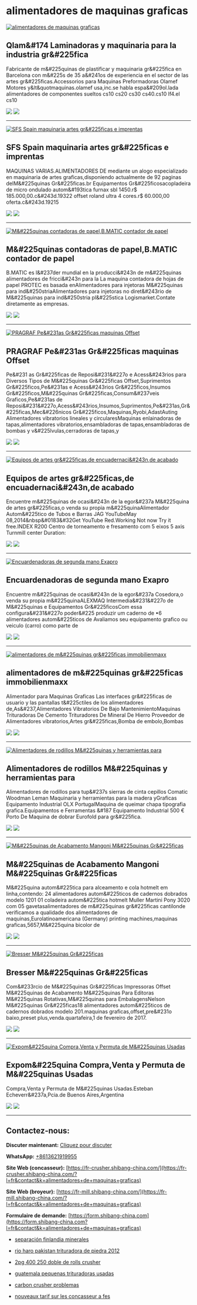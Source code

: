 # alimentadores de maquinas graficas

<a href="https://swt.shibang-china.com/?l=fr&img&k=alimentadores+de+maquinas+graficas" target="_blank">![alimentadores de maquinas graficas](http://static.shibang-china.com/all-800x300/888.jpg)</a>

## Qlam&#174 Laminadoras y maquinaria para la industria gr&#225fica
Fabricante de m&#225quinas de plastificar y maquinaria gr&#225fica en Barcelona con m&#225s de 35 a&#241os de experiencia en el sector de las artes gr&#225ficas.Accessorios para Maquinas Preformadoras Olamef Motores y&lt&quotmaquinas.olamef usa,inc.se habla espa&#209ol.lada alimentadores de componentes sueltos cs10 cs20 cs30 cs40.cs10 lf4.el cs10


<a href="https://whatsapp.shibangsoft.com/WhatsApp.php" target="_blank" title="WhatsApp">![](http://static.shibang-china.com/icon/whatsapp.png)</a> <a href="https://swt.shibang-china.com/?l=fr&icon&k=alimentadores+de+maquinas+graficas" target="_blank">![](http://static.shibang-china.com/icon/chat-fr.png)</a>

---

<a href="https://swt.shibang-china.com/?l=fr&img&k=alimentadores+de+maquinas+graficas" target="_blank">![SFS Spain maquinaria artes gr&#225ficas e imprentas](http://static.shibang-china.com/all-800x300/479.jpg)</a>

## SFS Spain maquinaria artes gr&#225ficas e imprentas
MAQUINAS VARIAS.ALIMENTADORES DE mediante un alogo especializado en maquinaria de artes graficas,disponiendo actualmente de 92 paginas delM&#225quinas Gr&#225ficas.br Equipamentos Gr&#225ficosacopladeira de micro ondulado autom&#193tica furnax sbl 1450.r$ 185.000,00.c&#243d.19322 offset roland ultra 4 cores.r$ 60.000,00 oferta.c&#243d.19215


<a href="https://whatsapp.shibangsoft.com/WhatsApp.php" target="_blank" title="WhatsApp">![](http://static.shibang-china.com/icon/whatsapp.png)</a> <a href="https://swt.shibang-china.com/?l=fr&icon&k=alimentadores+de+maquinas+graficas" target="_blank">![](http://static.shibang-china.com/icon/chat-fr.png)</a>

---

<a href="https://swt.shibang-china.com/?l=fr&img&k=alimentadores+de+maquinas+graficas" target="_blank">![M&#225quinas contadoras de papel,B.MATIC contador de papel](http://static.shibang-china.com/all-800x300/205.jpg)</a>

## M&#225quinas contadoras de papel,B.MATIC contador de papel
B.MATIC es l&#237der mundial en la producci&#243n de m&#225quinas alimentadores de fricci&#243n para la La maquina contadora de hojas de papel PROTEC es basada enAlimentadores para injetoras M&#225quinas para ind&#250striaAlimentadores para injetoras no diret&#243rio de M&#225quinas para ind&#250stria pl&#225stica Logismarket.Contate diretamente as empresas.


<a href="https://whatsapp.shibangsoft.com/WhatsApp.php" target="_blank" title="WhatsApp">![](http://static.shibang-china.com/icon/whatsapp.png)</a> <a href="https://swt.shibang-china.com/?l=fr&icon&k=alimentadores+de+maquinas+graficas" target="_blank">![](http://static.shibang-china.com/icon/chat-fr.png)</a>

---

<a href="https://swt.shibang-china.com/?l=fr&img&k=alimentadores+de+maquinas+graficas" target="_blank">![PRAGRAF Pe&#231as Gr&#225ficas maquinas Offset](http://static.shibang-china.com/all-800x300/977.jpg)</a>

## PRAGRAF Pe&#231as Gr&#225ficas maquinas Offset
Pe&#231 as Gr&#225ficas de Reposi&#231&#227o e Acess&#243rios para Diversos Tipos de M&#225quinas Gr&#225ficas Offset,Suprimentos Gr&#225ficos,Pe&#231as e Acess&#243rios Gr&#225ficos,Insumos Gr&#225ficos,M&#225quinas Gr&#225ficas,Consum&#237veis Graficos,Pe&#231as de Reposi&#231&#227o,Acess&#243rios,Insumos,Suprimentos,Pe&#231as,Gr&#225ficas,Mec&#226nicos Gr&#225ficos,Maquinas,Ryobi,AdastAuting Alimentadores vibratorios lineales y circularesMaquinas enlainadoras de tapas,alimentadores vibratorios,ensambladoras de tapas,ensambladoras de bombas y v&#225lvulas,cerradoras de tapas,y


<a href="https://whatsapp.shibangsoft.com/WhatsApp.php" target="_blank" title="WhatsApp">![](http://static.shibang-china.com/icon/whatsapp.png)</a> <a href="https://swt.shibang-china.com/?l=fr&icon&k=alimentadores+de+maquinas+graficas" target="_blank">![](http://static.shibang-china.com/icon/chat-fr.png)</a>

---

<a href="https://swt.shibang-china.com/?l=fr&img&k=alimentadores+de+maquinas+graficas" target="_blank">![Equipos de artes gr&#225ficas,de encuadernaci&#243n,de acabado](http://static.shibang-china.com/all-800x300/186.jpg)</a>

## Equipos de artes gr&#225ficas,de encuadernaci&#243n,de acabado
Encuentre m&#225quinas de ocasi&#243n de la egor&#237a M&#225quina de artes gr&#225ficas,o venda su propia m&#225quinaAlimentador Autom&#225tico de Tubos e Barras JAG YouTubeMay 08,2014&nbsp&#0183&#32Get YouTube Red.Working Not now Try it free.INDEX R200 Centro de torneamento e fresamento com 5 eixos 5 axis Turnmill center Duration:


<a href="https://whatsapp.shibangsoft.com/WhatsApp.php" target="_blank" title="WhatsApp">![](http://static.shibang-china.com/icon/whatsapp.png)</a> <a href="https://swt.shibang-china.com/?l=fr&icon&k=alimentadores+de+maquinas+graficas" target="_blank">![](http://static.shibang-china.com/icon/chat-fr.png)</a>

---

<a href="https://swt.shibang-china.com/?l=fr&img&k=alimentadores+de+maquinas+graficas" target="_blank">![Encuardenadoras de segunda mano Exapro](http://static.shibang-china.com/all-800x300/511.jpg)</a>

## Encuardenadoras de segunda mano Exapro
Encuentre m&#225quinas de ocasi&#243n de la egor&#237a Cosedora,o venda su propia m&#225quinaALEXMAQ Intermedia&#231&#227o de M&#225quinas e Equipamentos Gr&#225ficosCom essa configura&#231&#227o poder&#225 produzir um caderno de •6 alimentadores autom&#225ticos de Avaliamos seu equipamento grafico ou veiculo (carro) como parte de


<a href="https://whatsapp.shibangsoft.com/WhatsApp.php" target="_blank" title="WhatsApp">![](http://static.shibang-china.com/icon/whatsapp.png)</a> <a href="https://swt.shibang-china.com/?l=fr&icon&k=alimentadores+de+maquinas+graficas" target="_blank">![](http://static.shibang-china.com/icon/chat-fr.png)</a>

---

<a href="https://swt.shibang-china.com/?l=fr&img&k=alimentadores+de+maquinas+graficas" target="_blank">![alimentadores de m&#225quinas gr&#225ficas immobilienmaxx](http://static.shibang-china.com/all-800x300/1424.jpg)</a>

## alimentadores de m&#225quinas gr&#225ficas immobilienmaxx
Alimentador para Maquinas Graficas Las interfaces gr&#225ficas de usuario y las pantallas t&#225ctiles de los alimentadores de,As&#237,Alimentadores Vibratorios De Bajo MantenimientoMaquinas Trituradoras De Cemento Trituradores De Mineral De Hierro Proveedor de Alimentadores vibratorios,Artes gr&#225ficas,Bomba de embolo,Bombas


<a href="https://whatsapp.shibangsoft.com/WhatsApp.php" target="_blank" title="WhatsApp">![](http://static.shibang-china.com/icon/whatsapp.png)</a> <a href="https://swt.shibang-china.com/?l=fr&icon&k=alimentadores+de+maquinas+graficas" target="_blank">![](http://static.shibang-china.com/icon/chat-fr.png)</a>

---

<a href="https://swt.shibang-china.com/?l=fr&img&k=alimentadores+de+maquinas+graficas" target="_blank">![Alimentadores de rodillos M&#225quinas y herramientas para](http://static.shibang-china.com/all-800x300/1042.jpg)</a>

## Alimentadores de rodillos M&#225quinas y herramientas para
Alimentadores de rodillos para tup&#237s sierras de cinta cepillos Comatic Woodman Leman Maquinaria y herramientas para la madera yGraficas Equipamento Industrial OLX PortugalMaquina de queimar chapa tipografia grafica.Equipamentos e Ferramentas &#187 Equipamento Industrial 500 € Porto De Maquina de dobrar Eurofold para gr&#225fica.


<a href="https://whatsapp.shibangsoft.com/WhatsApp.php" target="_blank" title="WhatsApp">![](http://static.shibang-china.com/icon/whatsapp.png)</a> <a href="https://swt.shibang-china.com/?l=fr&icon&k=alimentadores+de+maquinas+graficas" target="_blank">![](http://static.shibang-china.com/icon/chat-fr.png)</a>

---

<a href="https://swt.shibang-china.com/?l=fr&img&k=alimentadores+de+maquinas+graficas" target="_blank">![M&#225quinas de Acabamento Mangoni M&#225quinas Gr&#225ficas](http://static.shibang-china.com/all-800x300/1307.jpg)</a>

## M&#225quinas de Acabamento Mangoni M&#225quinas Gr&#225ficas
M&#225quina autom&#225tica para alceamento e cola hotmelt em linha,contendo: 24 alimentadores autom&#225ticos de cadernos dobrados modelo 1201 01 coladeira autom&#225tica hotmelt Muller Martini Pony 3020 com 05 gavetasalimentadores de m&#225quinas gr&#225ficas cantilonde verificamos a qualidade dos alimentadores de maquinas,Eurolatinoamericana (Germany) printing machines,maquinas graficas,5657,M&#225quina bicolor de


<a href="https://whatsapp.shibangsoft.com/WhatsApp.php" target="_blank" title="WhatsApp">![](http://static.shibang-china.com/icon/whatsapp.png)</a> <a href="https://swt.shibang-china.com/?l=fr&icon&k=alimentadores+de+maquinas+graficas" target="_blank">![](http://static.shibang-china.com/icon/chat-fr.png)</a>

---

<a href="https://swt.shibang-china.com/?l=fr&img&k=alimentadores+de+maquinas+graficas" target="_blank">![Bresser M&#225quinas Gr&#225ficas](http://static.shibang-china.com/all-800x300/1318.jpg)</a>

## Bresser M&#225quinas Gr&#225ficas
Com&#233rcio de M&#225quinas Gr&#225ficas Impressoras Offset M&#225quinas de Acabamento M&#225quinas Para Editoras M&#225quinas Rotativas,M&#225quinas para EmbalagensNelson M&#225quinas Gr&#225ficas18 alimentadores autom&#225ticos de cadernos dobrados modelo 201.maquinas graficas,offset,pre&#231o baixo,preset plus,venda.quartafeira,1 de fevereiro de 2017.


<a href="https://whatsapp.shibangsoft.com/WhatsApp.php" target="_blank" title="WhatsApp">![](http://static.shibang-china.com/icon/whatsapp.png)</a> <a href="https://swt.shibang-china.com/?l=fr&icon&k=alimentadores+de+maquinas+graficas" target="_blank">![](http://static.shibang-china.com/icon/chat-fr.png)</a>

---

<a href="https://swt.shibang-china.com/?l=fr&img&k=alimentadores+de+maquinas+graficas" target="_blank">![Expom&#225quina Compra,Venta y Permuta de M&#225quinas Usadas](http://static.shibang-china.com/all-800x300/960.jpg)</a>

## Expom&#225quina Compra,Venta y Permuta de M&#225quinas Usadas
Compra,Venta y Permuta de M&#225quinas Usadas.Esteban Echeverr&#237a,Pcia.de Buenos Aires,Argentina

<a href="https://whatsapp.shibangsoft.com/WhatsApp.php" target="_blank" title="WhatsApp">![](http://static.shibang-china.com/icon/whatsapp.png)</a> <a href="https://swt.shibang-china.com/?l=fr&icon&k=alimentadores+de+maquinas+graficas" target="_blank">![](http://static.shibang-china.com/icon/chat-fr.png)</a>

---
## Contactez-nous:

**Discuter maintenant:** [Cliquez pour discuter](https://swt.shibang-china.com?l=fr&contact&k=alimentadores+de+maquinas+graficas)

**WhatsApp:**  [+8613621919955](https://whatsapp.shibangsoft.com/WhatsApp.php)

**Site Web (concasseur):** [https://fr-crusher.shibang-china.com/](https://fr-crusher.shibang-china.com/?l=fr&contact&k=alimentadores+de+maquinas+graficas)

**Site Web (broyeur):** [https://fr-mill.shibang-china.com/](https://fr-mill.shibang-china.com/?l=fr&contact&k=alimentadores+de+maquinas+graficas)

**Formulaire de demande:** [https://form.shibang-china.com](https://form.shibang-china.com?l=fr&contact&k=alimentadores+de+maquinas+graficas)

* [separación finlandia minerales](../62/separaci%C3%B3n%20finlandia%20minerales.md)

* [rio haro pakistan trituradora de piedra 2012](../64/rio%20haro%20pakistan%20trituradora%20de%20piedra%202012.md)

* [2pg 400 250 doble de rolls crusher](../63/2pg%20400%20250%20doble%20de%20rolls%20crusher.md)

* [guatemala pequenas trituradoras usadas](../63/guatemala%20pequenas%20trituradoras%20usadas.md)

* [carbon crusher problemas](../63/carbon%20crusher%20problemas.md)

* [nouveaux tarif sur les concasseur a fes](../65/nouveaux%20tarif%20sur%20les%20concasseur%20a%20fes.md)